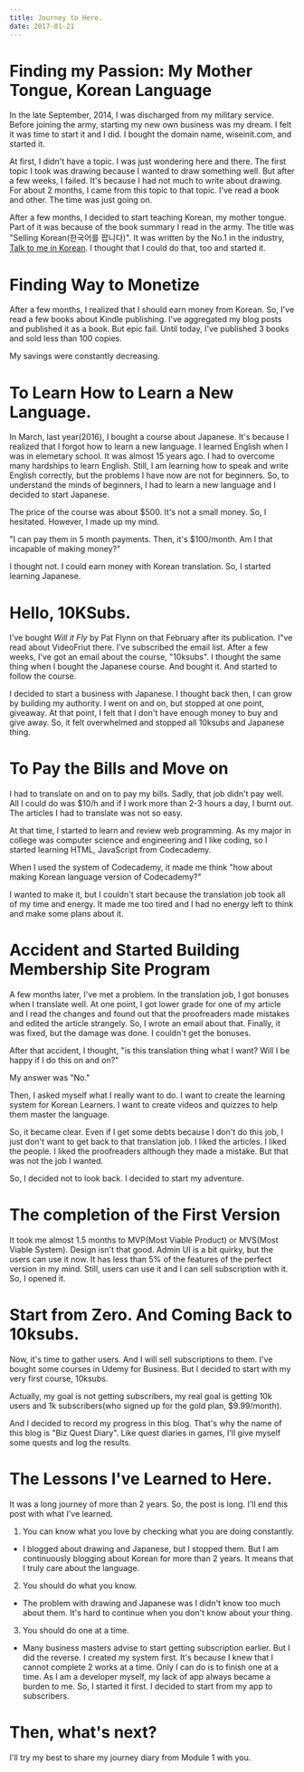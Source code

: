 ```yaml
---
title: Journey to Here. 
date: 2017-01-21
---
```


# Finding my Passion: My Mother Tongue, Korean Language

In the late September, 2014, I was discharged from my military service. Before joining the army, starting my new own business was my dream. I felt it was time to start it and I did. I bought the domain name, wiseinit.com, and started it. 

At first, I didn't have a topic. I was just wondering here and there. The first topic I took was drawing because I wanted to draw something well. But after a few weeks, I failed. It's because I had not much to write about drawing. For about 2 months, I came from this topic to that topic. I've read a book and other. The time was just going on. 

After a few months, I decided to start teaching Korean, my mother tongue. Part of it was because of the book summary I read in the army. The title was "Selling Korean(한국어를 팝니다)". It was written by the No.1 in the industry, [Talk to me in Korean](http://talktomeinkorean.com). I thought that I could do that, too and started it. 

# Finding Way to Monetize

After a few months, I realized that I should earn money from Korean. So, I've read a few books about Kindle publishing. I've aggregated my blog posts and published it as a book. But epic fail. Until today, I've published 3 books and sold less than 100 copies. 

My savings were constantly decreasing.


# To Learn How to Learn a New Language.

In March, last year(2016), I bought a course about Japanese. It's because I realized that I forgot how to learn a new language. I learned English when I was in elemetary school. It was almost 15 years ago. I had to overcome many hardships to learn English. Still, I am learning how to speak and write English correctly, but the problems I have now are not for beginners. So, to understand the minds of beginners, I had to learn a new language and I decided to start Japanese. 

The price of the course was about $500. It's not a small money. So, I hesitated. However, I made up my mind.

"I can pay them in 5 month payments. Then, it's $100/month. Am I that incapable of making money?"

I thought not. I could earn money with Korean translation. So, I started learning Japanese. 


# Hello, 10KSubs.

I've bought <i>Will it Fly</i> by Pat Flynn on that February after its publication. I"ve read about VideoFriut there. I've subscribed the email list. After a few weeks, I've got an email about the course, "10ksubs". I thought the same thing when I bought the Japanese course. And bought it. And started to follow the course. 

I decided to start a business with Japanese. I thought back then, I can grow by building my authority. I went on and on, but stopped at one point, giveaway. At that point, I felt that I don't have enough money to buy and give away. So, it felt overwhelmed and stopped all 10ksubs and Japanese thing. 


# To Pay the Bills and Move on

I had to translate on and on to pay my bills. Sadly, that job didn't pay well. All I could do was $10/h and if I work more than 2-3 hours a day, I burnt out. The articles I had to translate was not so easy. 

At that time, I started to learn and review web programming. As my major in college was computer science and engineering and I like coding, so I started learning HTML, JavaScript from Codecademy. 

When I used the system of Codecademy, it made me think "how about making Korean language version of Codecademy?"

I wanted to make it, but I couldn't start because the translation job took all of my time and energy. It made me too tired and I had no energy left to think and make some plans about it. 


# Accident and Started Building Membership Site Program

A few months later, I've met a problem. In the translation job, I got bonuses when I translate well. At one point, I got lower grade for one of my article and I read the changes and found out that the proofreaders made mistakes and edited the article strangely. So, I wrote an email about that. Finally, it was fixed, but the damage was done. I couldn't get the bonuses. 

After that accident, I thought, "is this translation thing what I want? Will I be happy if I do this on and on?" 

My answer was "No."

Then, I asked myself what I really want to do. I want to create the learning system for Korean Learners. I want to create videos and quizzes to help them master the language. 

So, it became clear. Even if I get some debts because I don't do this job, I just don't want to get back to that translation job. I liked the articles. I liked the people. I liked the proofreaders although they made a mistake. But that was not the job I wanted. 

So, I decided not to look back. I decided to start my adventure. 


# The completion of the First Version

It took me almost 1.5 months to MVP(Most Viable Product) or MVS(Most Viable System). Design isn't that good. Admin UI is a bit quirky, but the users can use it now. It has less than 5% of the features of the perfect version in my mind. Still, users can use it and I can sell subscription with it. So, I opened it. 


# Start from Zero. And Coming Back to 10ksubs. 

Now, it's time to gather users. And I will sell subscriptions to them. I've bought some courses in Udemy for Business. But I decided to start with my very first course, 10ksubs. 

Actually, my goal is not getting subscribers, my real goal is getting 10k users and 1k subscribers(who signed up for the gold plan, $9.99/month).

And I decided to record my progress in this blog. That's why the name of this blog is "Biz Quest Diary". Like quest diaries in games, I'll give myself some quests and log the results. 


# The Lessons I've Learned to Here. 

It was a long journey of more than 2 years. So, the post is long. I'll end this post with what I've learned. 

1. You can know what you love by checking what you are doing constantly. 
- I blogged about drawing and Japanese, but I stopped them. But I am continuously blogging about Korean for more than 2 years. It means that I truly care about the language. 

2. You should do what you know. 
- The problem with drawing and Japanese was I didn't know too much about them. It's hard to continue when you don't know about your thing. 

3. You should do one at a time. 
- Many business masters advise to start getting subscription earlier. But I did the reverse. I created my system first. It's because I knew that I cannot complete 2 works at a time. Only I can do is to finish one at a time. As I am a developer myself, my lack of app always became a burden to me. So, I started it first. I decided to start from my app to subscribers. 


# Then, what's next?

I'll try my best to share my journey diary from Module 1 with you. 